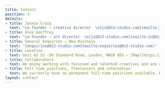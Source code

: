 ```yaml
---
title: Contact
position: 3
details:
- title: Jonnie Craig
  text: "co-founder — creative director  \n[jc@813-studio.com](mailto:jc@813-studio.com)"
- title: Alex Geoffrey
  text: "co-founder — art director  \n[jc@813-studio.com](mailto:jc@813-studio.com)"
- title: General Enquiries — New Business
  text: "[enquiries@813-studio.com](mailto:enquiries@813-studio.com)"
- title: Location
  text: Unit 82 52 -56 Standard Road, London, NW10 6EU — [Map](https://goo.gl/maps/uUZERk6jRjS2)
- title: Collaborators
  text: We enjoy working with focussed and talented creatives and are constantly searching for collaborators. If you feel you fit the description, send an email to [enquiries@813-studio.com](mailto:enquiries@813-studio.com) with some examples of your work.
- title: Full time positions, freelancers and internships
  text: We currently have no permanent full-time positions available, but we do regularly use freelances and run paid internships at our studio. A typical internship would run for a three-month period, enabling valuable, hands-on experience in a friendly, busy studio contributing directly to client projects. We are always interested in hearing from talented people so, if you feel that you fit the brief, send a CV and some examples of your work (no PDFs over 5MB) to [enquiries@813-studio.com](mailto:enquiries@813-studio.com) and let us know what role you’re interested in.
layout: contact
---
```


